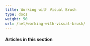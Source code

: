 ```yaml
---
title: Working with Visual Brush
type: docs
weight: 50
url: /net/working-with-visual-brush/
---
```


#### **Articles in this section**
